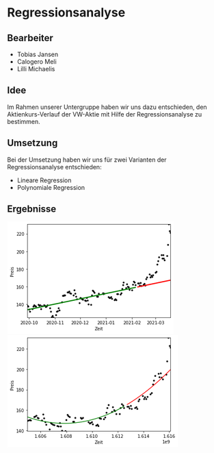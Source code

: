 # Regressionsanalyse

## Bearbeiter

- Tobias Jansen
- Calogero Meli
- Lilli Michaelis

## Idee

Im Rahmen unserer Untergruppe haben wir uns dazu entschieden, den Aktienkurs-Verlauf der VW-Aktie mit Hilfe der Regressionsanalyse zu bestimmen. 

## Umsetzung

Bei der Umsetzung haben wir uns für zwei Varianten der Regressionsanalyse entschieden:

- Lineare Regression
- Polynomiale Regression

## Ergebnisse

![Lineare Regression](https://github.com/AktienKursVorhersage/Regressionsanalyse/blob/4958694737f967cb58a2f9e7eb07a5c831e9abee/linear.png "Lineare Regression")
![Polynomiale Regression](https://github.com/AktienKursVorhersage/Regressionsanalyse/blob/4958694737f967cb58a2f9e7eb07a5c831e9abee/poly.png "Polynomiale Regression")
